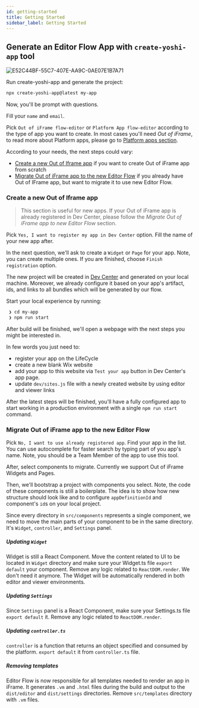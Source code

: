```yaml
---
id: getting-started
title: Getting Started
sidebar_label: Getting Started
---
```


## Generate an Editor Flow App with `create-yoshi-app` tool

![E52C44BF-55C7-407E-AA9C-0AE07E1B7A71](https://user-images.githubusercontent.com/1521229/77897090-e2d24480-7281-11ea-9cbf-e3fdc4d8c509.PNG)

Run create-yoshi-app and generate the project:

```bash
npx create-yoshi-app@latest my-app
```

Now, you'll be prompt with questions.

Fill your `name` and `email`.

Pick `Out of iFrame flow-editor` or `Platform App flow-editor` according to the type of app you want to create.
In most cases you'll need _Out of iFrame_, to read more about Platform apps, please go to [Platform apps section](./platform-apps-support.md).

According to your needs, the next steps could vary:

- [Create a new Out of Iframe app](#create-a-new-out-of-iframe-app) if you want to create Out of iFrame app from scratch
- [Migrate Out of iFrame app to the new Editor Flow](#migrate-out-of-iframe-app-to-the-new-editor-flow) if you already have Out of IFrame app, but want to migrate it to use new Editor Flow.

### Create a new Out of Iframe app

> This section is useful for new apps. If your Out of iFrame app is already registered in Dev Center, please follow the _Migrate Out of iFrame app to new Editor Flow_ section.

Pick `Yes, I want to register my app in Dev Center` option. Fill the name of your new app after.

In the next question, we'll ask to create a `Widget` or `Page` for your app. Note, you can create multiple ones. If you are finished, choose `Finish registration` option.

The new project will be created in [Dev Center](https://dev.wix.com) and generated on your local machine.
Moreover, we already configure it based on your app's artifact, ids, and links to all bundles which will be generated by our flow.

Start your local experience by running:

```bash
 ❯ cd my-app
 ❯ npm run start
```

After build will be finished, we'll open a webpage with the next steps you might be interested in.

In few words you just need to:

- register your app on the LifeCycle
- create a new blank Wix website
- add your app to this website via `Test your app` button in Dev Center's app page.
- update `dev/sites.js` file with a newly created website by using editor and viewer links

After the latest steps will be finished, you'll have a fully configured app to start working in a production environment with a single `npm run start` command.

### Migrate Out of iFrame app to the new Editor Flow

Pick `No, I want to use already registered app`.
Find your app in the list. You can use autocomplete for faster search by typing part of you app's name.
Note, you should be a Team Member of the app to use this tool.

After, select components to migrate. Currently we support Out of iFrame Widgets and Pages.

Then, we'll bootstrap a project with components you select. Note, the code of these components is still a boilerplate. The idea is to show how new structure should look like and to configure `appDefinitionId` and component's `id`s on your local project.

Since every directory in `src/components` represents a single component, we need to move the main parts of your component to be in the same directory. It's `Widget`, `controller`, and `Settings` panel.

##### Updating `Widget`

Widget is still a React Component. Move the content related to UI to be located in `Widget` directory and make sure your Widget.ts file `export default` your component.
Remove any logic related to `ReactDOM.render`. We don't need it anymore. The Widget will be automatically rendered in both editor and viewer environments.

##### Updating `Settings`

Since `Settings` panel is a React Component, make sure your Settings.ts file `export default` it.
Remove any logic related to `ReactDOM.render`.

##### Updating `controller.ts`

`controller` is a function that returns an object specified and consumed by the platform.
`export default` it from `controller.ts` file.

##### Removing templates

Editor Flow is now responsible for all templates needed to render an app in iFrame. It generates `.vm` and `.html` files during the build and output to the `dist/editor` and `dist/settings` directories.
Remove `src/templates` directory with `.vm` files.
